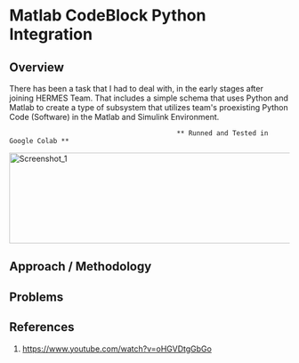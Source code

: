 # Matlab CodeBlock Python Integration

## Overview

There has been a task that I had to deal with, in the early stages after joining HERMES Team. 
That includes a simple schema that uses Python and Matlab to create a type of subsystem that utilizes team's proexisting Python Code (Software) in the Matlab and Simulink Environment.

                                              ** Runned and Tested in Google Colab **

<img width="636" height="163" alt="Screenshot_1" src="https://github.com/user-attachments/assets/562bc987-8c12-4690-b172-f3bdc9c52983" />


## Approach / Methodology



## Problems 


## References

  1. https://www.youtube.com/watch?v=oHGVDtgGbGo
  
